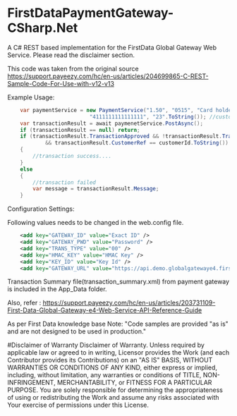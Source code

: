 # FirstDataPaymentGateway-CSharp.Net
A C#  REST based implementation for the FirstData Global Gateway Web Service. Please read the disclaimer section.



This code was taken from the original source https://support.payeezy.com/hc/en-us/articles/204699865-C-REST-Sample-Code-For-Use-with-v12-v13

Example Usage:
```c#
    var paymentService = new PaymentService("1.50", "0515", "Card holder name", 
                          "4111111111111111", "23".ToString()); //customer Id for Internal purpose to track which customer made the transaction...
    var transactionResult = await paymenetService.PostAsync();
    if (transactionResult == null) return;
    if (transactionResult.TransactionApproved && !transactionResult.TransactionError 
            && transactionResult.CustomerRef == customerId.ToString())
    {
        //transaction success....
    }
    else
    {
        //transaction failed
        var message = transactionResult.Message;
    }
```
Configuration Settings:

Following values needs to be changed in the web.config file.
```xml
    <add key="GATEWAY_ID" value="Exact ID" />
    <add key="GATEWAY_PWD" value="Password" />
    <add key="TRANS_TYPE" value="00" />
    <add key="HMAC_KEY" value="HMAC Key" />
    <add key="KEY_ID" value="Key Id" />
    <add key="GATEWAY_URL" value="https://api.demo.globalgatewaye4.firstdata.com" />
```

Transaction Summary file(transaction_summary.xml) from payment gateway is included in the App_Data folder.

Also, refer : https://support.payeezy.com/hc/en-us/articles/203731109-First-Data-Global-Gateway-e4-Web-Service-API-Reference-Guide

As per First Data knowledge base Note: "Code samples are provided "as is" and are not designed to be used in production."




#Disclaimer of Warranty
Disclaimer of Warranty. Unless required by applicable law or
agreed to in writing, Licensor provides the Work (and each
Contributor provides its Contributions) on an "AS IS" BASIS,
WITHOUT WARRANTIES OR CONDITIONS OF ANY KIND, either express or
implied, including, without limitation, any warranties or conditions
of TITLE, NON-INFRINGEMENT, MERCHANTABILITY, or FITNESS FOR A
PARTICULAR PURPOSE. You are solely responsible for determining the
appropriateness of using or redistributing the Work and assume any
risks associated with Your exercise of permissions under this License.
